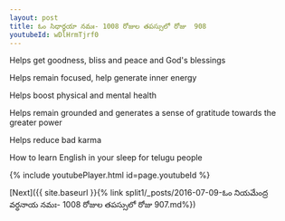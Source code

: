 ```yaml
---
layout: post
title: ఓం సిధార్థయా నమః- 1008 రోజుల తపస్సులో రోజు  908
youtubeId: wDlHrmTjrf0
---
```

 
 
Helps get goodness, bliss and peace and God's blessings
 
Helps remain focused, help generate inner energy 
 
Helps boost physical and mental health 
 
Helps remain grounded and generates a sense of gratitude towards the greater power 
 
Helps reduce bad karma
 
How to learn English in your sleep for telugu people
 
 
 
 


{% include youtubePlayer.html id=page.youtubeId %}
 
[Next]({{ site.baseurl }}{% link split1/_posts/2016-07-09-ఓం నియమేంద్ర వర్ధనాయ నమః- 1008 రోజుల తపస్సులో రోజు  907.md%})
 
